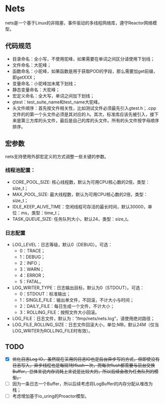 # Nets
nets是一个基于Linux的非阻塞，事件驱动的多线程网络库，遵守Reactor网络模型。

## 代码规范
- 目录命名：全小写，不使用驼峰，如果需要在单词之间区分请使用下划线；
- 文件命名：大驼峰；
- 函数命名：小驼峰，如果函数是用于获取POD的字段，那么需要加get前缀，即getXXX；
- 变量命名：小驼峰加末尾下划线；
- 静态变量命名：大驼峰；
- 宏定义命名：全大写，单词之间加下划线；
- gtest：test_suite_name和test_name大驼峰。
- 头文件顺序：首先按文件相关性，比如测试文件必须最先引入gtest.h；.cpp文件的的第一个头文件必须是其对应的.h。其次，标准库应该先被引入，接下来是第三方库的头文件，最后是自己的库的头文件。所有的头文件按字母顺序排序。

## 宏参数
nets支持使用外部宏定义的方式调整一些关键的参数。

### 线程池配置：
- CORE_POOL_SIZE: 核心线程数，默认为可用CPU核心数的2倍，类型：size_t；
- MAX_POOL_SIZE: 最大线程数，默认为可用CPU核心数的2倍，类型：size_t；
- IDLE_KEEP_ALIVE_TIME：空闲线程可存活的最长时间，默认30000，单位：ms，类型：time_t；
- TASK_QUEUE_SIZE: 任务队列大小，默认24，类型：size_t。

### 日志配置
- LOG_LEVEL：日志等级，默认0（DEBUG）。可选：
  - 0：TRACE；
  - 1：DEBUG；
  - 2：INFO；
  - 3：WARN；
  - 4：ERROR；
  - 5：FATAL。
- LOG_WRITER_TYPE：日志输出目标，默认为0（STDOUT）。可选：
  - 0：STDOUT：标准输出；
  - 1：SINGLE_FILE：输出单文件，不回滚，不计大小与时间；
  - 2：DAILY_FILE：每日生成一个文件，不计大小；
  - 3：ROLLING_FILE：按照文件大小回滚。
- LOG_FILE：日志文件，默认为：“/tmp/nets/nets.log”，请使用绝对路径；
- LOG_FILE_ROLLING_SIZE：日志文件回滚大小，单位:MB，默认24M（仅当LOG_WRITER为ROLLING_FILE时有效）。

## TODO
- [x] ~~优化日志Log IO，虽然现在采用的日志IO也是后台异步写的方式，但即使没有日志写入，异步线程也是每隔1秒flush一次，而每次flush都需要与前台交换Buffer，总体来说内存消耗上来说是比较大的，所以后续会改为任务队列的模型。~~
- [ ] 因为一条日志一个Buffer，所以后续考虑将LogBuffer的内存分配从堆改为栈；
- [ ] 考虑增加基于io_uring的Proactor模型。